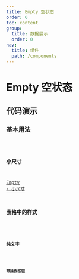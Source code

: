 ```yaml
---
title: Empty 空状态
order: 0
toc: content
group:
  title: 数据展示
  order: 0
nav:
  title: 组件
  path: /components
---
```


# Empty 空状态

## 代码演示

### 基本用法

<code src="./demos/basic.tsx" />

### 小尺寸

[Empty - 小尺寸](https://frontend.sensoro.com/material/components/data-display/empty)

### 表格中的样式

<code src="./demos/table.tsx" />

### 纯文字

<code src="./demos/text.tsx" />

### 带操作按钮

<code src="./demos/size.tsx" />
